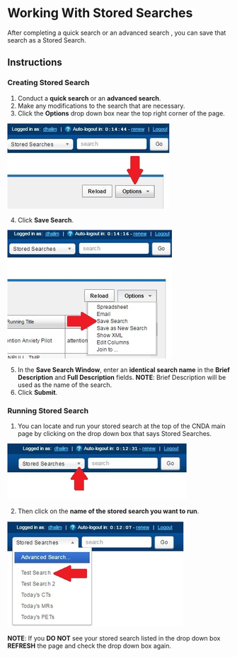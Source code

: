 # Working With Stored Searches

After completing a quick search or an advanced search , you can save that search as a Stored Search.

## Instructions

### Creating Stored Search

1. Conduct a **quick search** or an **advanced search**.
2. Make any modifications to the search that are necessary.
3. Click the **Options** drop down box near the top right corner of the page.

![options drop down](images/StoredSearch1.jpg)

4. Click **Save Search**.

![save search](images/StoredSearch2.jpg)

5. In the **Save Search Window**, enter an **identical search name** in the **Brief Description** and **Full Description** fields.
**NOTE**: Brief Description will be used as the name of the search.
6. Click **Submit**.
   
### Running Stored Search
1. You can locate and run your stored search at the top of the CNDA main page by clicking on the drop down box that says Stored Searches.

![stored searches drop down](images/StoredSearch3.jpg)

2. Then click on the **name of the stored search you want to run**.

![stored search name](images/StoredSearch4.jpg)


**NOTE**: If you **DO NOT** see your stored search listed in the drop down box **REFRESH** the page and check the drop down box again.

